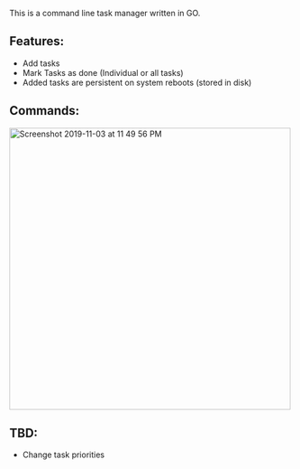 This is a command line task manager written in GO.

Features:
---------
- Add tasks
- Mark Tasks as done (Individual or all tasks)
- Added tasks are persistent on system reboots (stored in disk) 

Commands:
--------------
<img width="499" alt="Screenshot 2019-11-03 at 11 49 56 PM" src="https://user-images.githubusercontent.com/4930493/68534191-5ddca200-0357-11ea-98cd-135edb832740.png">


TBD:
----
- Change task priorities
